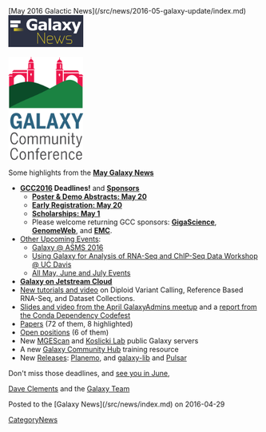 <div class='newsItemHeader'>[May 2016 Galactic News](/src/news/2016-05-galaxy-update/index.md)</div>

<div class='right'>
<a href='/src/galaxy-updates/2016-05/index.md'><img src="/src/images/galaxy-logos/GalaxyNews.png" alt="Galaxy News" width=150 /></a><br />
<br />
<a href='/src/galaxy-updates/2016-05/index.md#gcc2016'><img src="/src/images/logos/GCC2016LogoTallBig.png" alt="GCC2016 News" width="150" /></a></div>


Some highlights from the **[May Galaxy News](/src/galaxy-updates/2016-05/index.md)**

* **[GCC2016](/src/galaxy-updates/2016-05/index.md#gcc2016) Deadlines!** and **[Sponsors](/src/galaxy-updates/2016-05/index.md#sponsors)**
  * **[Poster & Demo Abstracts: May 20](/src/galaxy-updates/2016-05/index.md#poster--demo-abstracts-may-20)**
  * **[Early Registration: May 20](/src/galaxy-updates/2016-05/index.md#early-registration-may-20)**
  * **[Scholarships: May 1](/src/galaxy-updates/2016-05/index.md#scholarships-may-1)**
  * Please welcome returning GCC sponsors: **[GigaScience](/src/galaxy-updates/2016-05/index.md#gigascience)**, **[GenomeWeb](/src/galaxy-updates/2016-05/index.md#genomeweb)**, and **[EMC](/src/galaxy-updates/2016-05/index.md#emc)**.
* [Other Upcoming Events](/src/galaxy-updates/2016-05/index.md#upcoming-events):
  * [Galaxy @ ASMS 2016](/src/galaxy-updates/2016-05/index.md#galaxy-at-asms-2016)
  * [Using Galaxy for Analysis of RNA-Seq and ChIP-Seq Data Workshop @ UC Davis](/src/galaxy-updates/2016-05/index.md#using-galaxy-for-analysis-of-rna-seq-and-chip-seq-data)
  * [All May, June and July Events](/src/galaxy-updates/2016-05/index.md#may-june-and-july-events)
* **[Galaxy on Jetstream Cloud](/src/galaxy-updates/2016-05/index.md#galaxy-on-jetstream-cloud)**
* [New tutorials and video](/src/galaxy-updates/2016-05/index.md#new-tutorials-and-video) on Diploid Variant Calling, Reference Based RNA-Seq, and Dataset Collections. 
* [Slides and video from the April GalaxyAdmins meetup](/src/galaxy-updates/2016-05/index.md#april-galaxyadmins-slides--video) and a [report from the Conda Dependency Codefest](/src/galaxy-updates/2016-05/index.md#conda-dependency-codefest-report) 
* [Papers](/src/galaxy-updates/2016-05/index.md#new-papers) (72 of them, 8 highlighted)
* [Open positions](/src/galaxy-updates/2016-05/index.md#whos-hiring) (6 of them)
* New [MGEScan](/src/galaxy-updates/2016-05/index.md#mgescan) and [Koslicki Lab](/src/galaxy-updates/2016-05/index.md#koslicki-lab) public Galaxy servers
* A new [Galaxy Community Hub](/src/galaxy-updates/2016-05/index.md#galaxy-community-hubs) training resource
* New [Releases](/src/galaxy-updates/2016-05/index.md#releases): [Planemo](/src/galaxy-updates/2016-05/index.md#planemo-0242), and [galaxy-lib](/src/galaxy-updates/2016-05/index.md#galaxy-lib-1670) and [Pulsar](/src/galaxy-updates/2016-05/index.md#pulsar)

Don't miss those deadlines, and [see you in June](https://gcc2016.iu.edu/),

[Dave Clements](/src/dave-clements/index.md) and the [Galaxy Team](/src/galaxy-team/index.md)

<div class='newsItemFooter'>Posted to the [Galaxy News](/src/news/index.md) on 2016-04-29</div>

[CategoryNews](/src/category-news/index.md)
